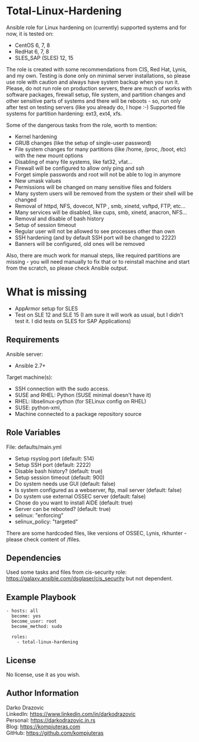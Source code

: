 Total-Linux-Hardening
=========

Ansible role for Linux hardening on (currently) supported systems and for now, it is tested on:
- CentOS 6, 7, 8
- RedHat 6, 7, 8
- SLES_SAP (SLES) 12, 15

The role is created with some recommendations from CIS, Red Hat, Lynis, and my own. Testing is done only on minimal server installations, so please use role with caution and always have system backup when you run it. Please, do not run role on production servers, there are much of works with software packages, firewall setup, file system, and partition changes and other sensitive parts of systems and there will be reboots - so, run only after test on testing servers (like you already do, I hope :-)
Supported file systems for partition hardening: ext3, ext4, xfs.

Some of the dangerous tasks from the role, worth to mention:
- Kernel hardening
- GRUB changes (like the setup of single-user password)
- File system changes for many partitions (like /home, /proc, /boot, etc) with the new mount options
- Disabling of many file systems, like fat32, vfat...
- Firewall will be configured to allow only ping and ssh
- Forget simple passwords and root will not be able to log in anymore
- New umask values
- Permissions will be changed on many sensitive files and folders
- Many system users will be removed from the system or their shell will be changed
- Removal of httpd, NFS, dovecot, NTP , smb, xinetd, vsftpd, FTP, etc...
- Many services will be disabled, like cups, smb, xinetd, anacron, NFS...
- Removal and disable of bash history
- Setup of session timeout
- Regular user will not be allowed to see processes other than own 
- SSH hardening (and by default SSH port will be changed to 2222)
- Banners will be configured, old ones will be removed 

Also, there are much work for manual steps, like required partitions are missing - you will need manually to fix that or to reinstall machine and start from the scratch, so please check Ansible output.

What is missing
=========
- AppArmor setup for SLES
- Test on SLE 12 and SLE 15 (I am sure it will work as usual, but I didn't test it. I did tests on SLES for SAP Applications)


Requirements
------------

Ansible server:
- Ansible 2.7+

Target machine(s):
- SSH connection with the sudo access.
- SUSE and RHEL: Python (SUSE minimal doesn't have it)
- RHEL: libselinux-python (for SELinux config on RHEL)
- SUSE: python-xml, 
- Machine connected to a package repository source

Role Variables
--------------

File: defaults/main.yml
  - Setup rsyslog port (default: 514)
  - Setup SSH port (default: 2222)
  - Disable bash history? (default: true)
  - Setup session timeout (default: 900)
  - Do system needs use GUI (default: false)
  - Is system configured as a webserver, ftp, mail server  (default: false)
  - Do system use external OSSEC server (default: false)
  - Chose do you want to install AIDE (default: true)
  - Server can be rebooted? (default: true)
  - selinux: "enforcing"         
  - selinux_policy: "targeted"

There are some hardcoded files, like versions of OSSEC, Lynis, rkhunter - please check content of /files.

Dependencies
------------

Used some tasks and files from cis-security role: https://galaxy.ansible.com/dsglaser/cis_security but not dependent.

Example Playbook
----------------

    - hosts: all
      become: yes
      become_user: root
      become_method: sudo

      roles:
        - total-linux-hardening

License
-------

No license, use it as you wish.

Author Information
------------------

Darko Drazovic \
LinkedIn: https://www.linkedin.com/in/darkodrazovic \
Personal: https://darkodrazovic.in.rs \
Blog: https://kompjuteras.com \
GitHub: https://github.com/kompjuteras
